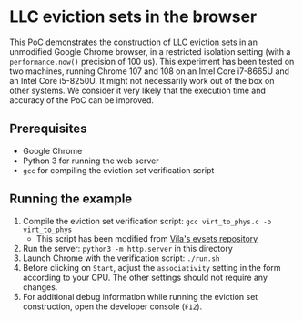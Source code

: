 # LLC eviction sets in the browser

This PoC demonstrates the construction of LLC eviction sets in an unmodified Google Chrome browser, in a restricted isolation setting (with a `performance.now()` precision of 100 us).
This experiment has been tested on two machines, running Chrome 107 and 108 on an Intel Core i7-8665U and an Intel Core i5-8250U.
It might not necessarily work out of the box on other systems.
We consider it very likely that the execution time and accuracy of the PoC can be improved.

## Prerequisites
- Google Chrome
- Python 3 for running the web server
- `gcc` for compiling the eviction set verification script

## Running the example

1. Compile the eviction set verification script: `gcc virt_to_phys.c -o virt_to_phys`
    - This script has been modified from [Vila's evsets repository](https://github.com/cgvwzq/evsets)
2. Run the server: `python3 -m http.server` in this directory
3. Launch Chrome with the verification script: `./run.sh`
4. Before clicking on `Start`, adjust the `associativity` setting in the form according to your CPU. The other settings should not require any changes.
5. For additional debug information while running the eviction set construction, open the developer console (`F12`).
